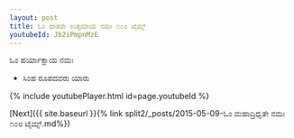 ```yaml
---
layout: post
title: ಓಂ ಧಾತವೇ ಉತ್ತಮಾಯ ನಮಃ ೧೦೮ ಟೈಮ್ಸ್
youtubeId: Jb2iPmpnMzE
---
```

 
 
 ಓಂ ಹರ್ಯಾಕ್ಷಾಯ ನಮಃ  
 
 -  ಸಿಂಹ ರೂಪದವರು ಯಾರು 
 
  
 
  
 
 
 
 
 
 


{% include youtubePlayer.html id=page.youtubeId %}
 
[Next]({{ site.baseurl }}{% link  split2/_posts/2015-05-09-ಓಂ ಮಹಾದ್ರಿಧೃತೇ ನಮಃ ೧೦೮ ಟೈಮ್ಸ್.md%})
 
